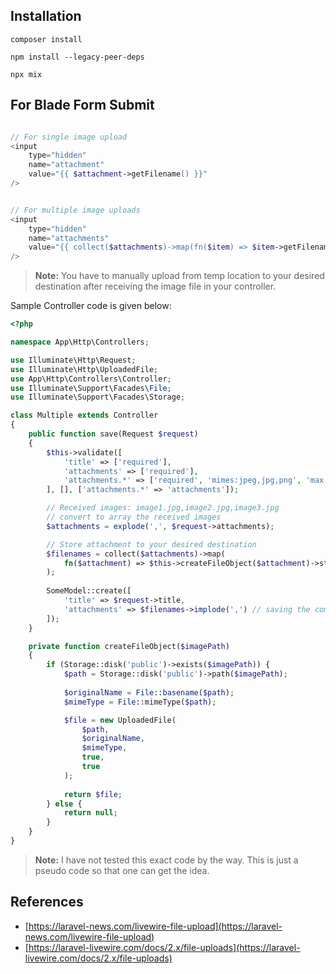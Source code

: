 ## Installation

```
composer install
```

```
npm install --legacy-peer-deps
```

```
npx mix
```

## For Blade Form Submit

```php

// For single image upload
<input 
	type="hidden" 
	name="attachment" 
	value="{{ $attachment->getFilename() }}"
/>

```

```php

// For multiple image uploads
<input 
	type="hidden" 
	name="attachments" 
	value="{{ collect($attachments)->map(fn($item) => $item->getFilename())->implode(',') }}"
/>

```

> **Note:** You have to manually upload from temp location to your desired destination after receiving the image file in your controller.

Sample Controller code is given below:

```php
<?php

namespace App\Http\Controllers;

use Illuminate\Http\Request;
use Illuminate\Http\UploadedFile;
use App\Http\Controllers\Controller;
use Illuminate\Support\Facades\File;
use Illuminate\Support\Facades\Storage;

class Multiple extends Controller
{
    public function save(Request $request)
    {
    	$this->validate([
			'title' => ['required'],
			'attachments' => ['required'],
			'attachments.*' => ['required', 'mimes:jpeg,jpg,png', 'max:1024'],
		], [], ['attachments.*' => 'attachments']);

    	// Received images: image1.jpg,image2.jpg,image3.jpg
    	// convert to array the received images
    	$attachments = explode(',', $request->attachments);

    	// Store attachment to your desired destination 
		$filenames = collect($attachments)->map(
			fn($attachment) => $this->createFileObject($attachment)->store('photos')
		);
		 
		SomeModel::create([
			'title' => $request->title,
			'attachments' => $filenames->implode(',') // saving the comma-separated names of the new destinations
		]);
    }

    private function createFileObject($imagePath)
    {
        if (Storage::disk('public')->exists($imagePath)) {
            $path = Storage::disk('public')->path($imagePath);
           
            $originalName = File::basename($path);
            $mimeType = File::mimeType($path);

            $file = new UploadedFile(
                $path,
                $originalName,
                $mimeType,
                true,
                true
            );
      
            return $file;
        } else {
            return null;
        }
    }
}
```
> **Note:** I have not tested this exact code by the way. This is just a pseudo code so that one can get the idea.

## References

- [https://laravel-news.com/livewire-file-upload](https://laravel-news.com/livewire-file-upload)
- [https://laravel-livewire.com/docs/2.x/file-uploads](https://laravel-livewire.com/docs/2.x/file-uploads)
